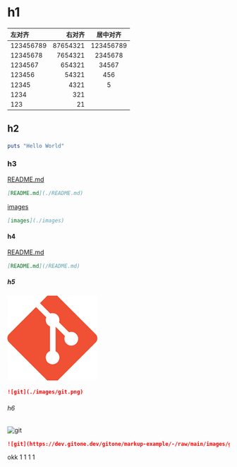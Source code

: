 
# h1

| 左对齐    | 右对齐   | 居中对齐  |
| :-------- | -------: | :-------: |
| 123456789 | 87654321 | 123456789 |
| 12345678  | 7654321  | 2345678   |
| 1234567   | 654321   | 34567     |
| 123456    | 54321    | 456       |
| 12345     | 4321     | 5         |
| 1234      | 321      |           |
| 123       | 21       |           |

## h2

```ruby
puts "Hello World"
```

### h3

[README.md](./README.md)

```markdown
[README.md](./README.md)
```

[images](./images)

```markdown
[images](./images)
```

#### h4

[README.md](/README.md)

```markdown
[README.md](/README.md)
```

##### h5

![git](./images/git.png)

```markdown
![git](./images/git.png)
```

###### h6

![git](https://dev.gitone.dev/gitone/markup-example/-/raw/main/images/git.png)

```md
![git](https://dev.gitone.dev/gitone/markup-example/-/raw/main/images/git.png)
```

okk
1
1
1
1
